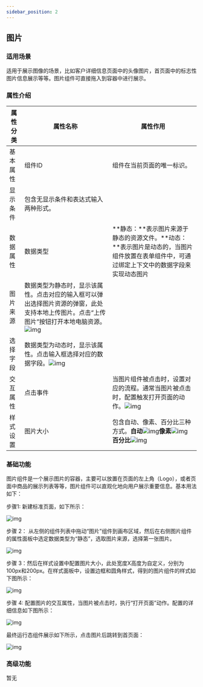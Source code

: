 ```yaml
---
sidebar_position: 2
---
```


## **图片**

### **适用场景**

适用于展示图像的场景，比如客户详细信息页面中的头像图片，首页面中的标志性图片信息展示等等。图片组件可直接拖入到容器中进行展示。

### **属性介绍**

| 属性分类 | 属性名称                                                     | 属性作用                                                     |
| -------- | ------------------------------------------------------------ | ------------------------------------------------------------ |
| 基本属性 | 组件ID                                                       | 组件在当前页面的唯一标识。                                   |
| 显示条件 | 包含无显示条件和表达式输入两种形式。                         |                                                              |
| 数据属性 | 数据类型                                                     | **静态：**表示图片来源于静态的资源文件。**动态：**表示图片是动态的，当图片组件放置在表单组件中，可通过绑定上下文中的数据字段来实现动态图片 |
| 图片来源 | 数据类型为静态时，显示该属性。点击对应的输入框可以弹出选择图片资源的弹窗，此处支持本地上传图片。点击“上传图片”按钮打开本地电脑资源。![img](https://main.qcloudimg.com/raw/0264f4b1cc40c9b10eaeb07307ad03ca.png) |                                                              |
| 选择字段 | 数据类型为动态时，显示该属性。点击输入框选择对应的数据字段。![img](https://main.qcloudimg.com/raw/22cd9cb0a0246bc17d1271315b515e25.png) |                                                              |
| 交互属性 | 点击事件                                                     | 当图片组件被点击时，设置对应的流程。通常当图片被点击时，配置触发打开页面的动作。![img](https://main.qcloudimg.com/raw/d1a4240122ce2fd3fea418a8b093e5ec.png) |
| 样式设置 | 图片大小                                                     | 包含自动、像素、百分比三种方式。**自动**![img](https://main.qcloudimg.com/raw/9109fdac417fda5f1fc73e6b7e17a25b.png)**像素**![img](https://main.qcloudimg.com/raw/411c8831695163026d39ecbf6dfeb799.png)**百分比**![img](https://main.qcloudimg.com/raw/d29907d242fde265be09c306f8ce1ebb.png) |



### **基础功能**

图片组件是一个展示图片的容器，主要可以放置在页面的左上角（Logo），或者页面中商品的展示列表等等，图片组件可以直观化地向用户展示重要信息。基本用法如下：

步骤1: 新建标准页面，如下所示：

![img](https://main.qcloudimg.com/raw/fd2a2c3ce4a966a8abfa4c4e0b36182c.png)

步骤 2： 从左侧的组件列表中拖动“图片”组件到画布区域，然后在右侧图片组件的属性面板中选定数据类型为“静态”，选取图片来源，选择第一张图片。

![img](https://main.qcloudimg.com/raw/b798314849f607e27ea2ae36462c464a.png)

步骤 3：然后在样式设置中配置图片大小，此处宽度X高度为自定义，分别为100px和200px。在样式面板中，设置边框和圆角样式，得到的图片组件的样式如下图所示：

![img](https://main.qcloudimg.com/raw/f82605d9cefc41c26a0d9176d61683bf.png)

步骤 4: 配置图片的交互属性，当图片被点击时，执行“打开页面”动作。配置的详细信息如下图所示：

![img](https://main.qcloudimg.com/raw/5529fbad545a294c41d3aceeb0ad93fc.png)

最终运行态组件展示如下所示，点击图片后跳转到首页面：

![img](https://main.qcloudimg.com/raw/f289e35f454cc303b1e8e29e69c20c7a.png)

### **高级功能**

暂无